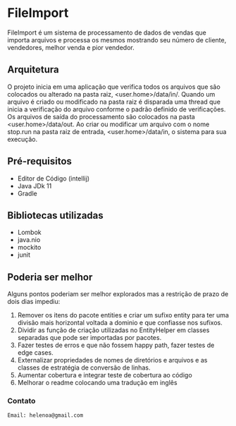 # FileImport
FileImport é um sistema de processamento de dados de vendas que importa arquivos e processa os mesmos mostrando
seu número de cliente, vendedores, melhor venda e pior vendedor.

## Arquitetura
O projeto inicia em uma aplicação que verifica todos os arquivos que são colocados ou alterado na pasta raiz, <user.home>/data/in/.
Quando um arquivo é criado ou modificado na pasta raiz é disparada uma thread que inicia a verificação do arquivo conforme o padrão definido de verificações.
Os arquivos de saída do processamento são colocados na pasta <user.home>/data/out.
Ao criar ou modificar um arquivo com o nome stop.run na pasta raiz de entrada, <user.home>/data/in, o sistema para sua execução. 

## Pré-requisitos
- Editor de Código (intellij)
- Java JDk 11
- Gradle

## Bibliotecas utilizadas
- Lombok
- java.nio
- mockito
- junit

## Poderia ser melhor
Alguns pontos poderiam ser melhor explorados mas a restrição de prazo de dois dias impediu:
1. Remover os itens do pacote entities e criar um sufixo entity para ter uma divisão mais horizontal voltada a dominio e que confiasse nos sufixos.
2. Dividir as função de criação utilizadas no EntityHelper em classes separadas que pode ser importadas por pacotes.
3. Fazer testes de erros e que não fossem happy path, fazer testes de edge cases.
4. Externalizar propriedades de nomes de diretórios e arquivos e as classes de estratégia de conversão de linhas.
5. Aumentar cobertura e integrar teste de cobertura ao código
6. Melhorar o readme colocando uma tradução em inglês

### Contato
```
Email: helenoa@gmail.com
```
